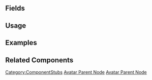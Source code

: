<languages></languages> <translate>

## Fields

## Usage

## Examples

## Related Components

</translate>

[Category:ComponentStubs](Category:ComponentStubs "wikilink") [Avatar
Parent Node](Category:Components{{#translation:}} "wikilink") [Avatar
Parent
Node](Category:Components:Uncategorized{{#translation:}} "wikilink")